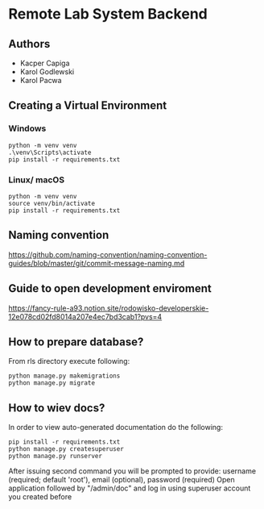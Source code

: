 # Remote Lab System Backend
## Authors
- Kacper Capiga
- Karol Godlewski
- Karol Pacwa

## Creating a Virtual Environment
### Windows
```
python -m venv venv
.\venv\Scripts\activate
pip install -r requirements.txt
```
### Linux/ macOS
```
python -m venv venv
source venv/bin/activate
pip install -r requirements.txt
```

## Naming convention
https://github.com/naming-convention/naming-convention-guides/blob/master/git/commit-message-naming.md

## Guide to open development enviroment
https://fancy-rule-a93.notion.site/rodowisko-developerskie-12e078cd02fd8014a207e4ec7bd3cab1?pvs=4

## How to prepare database?
From rls directory execute following:
```
python manage.py makemigrations
python manage.py migrate
```

## How to wiev docs?
In order to view auto-generated documentation do the following:
```
pip install -r requirements.txt
python manage.py createsuperuser
python manage.py runserver
```
After issuing second command you will be prompted to provide: username (required; default 'root'), email (optional), password (required)
Open application followed by "/admin/doc" and log in using superuser account you created before
